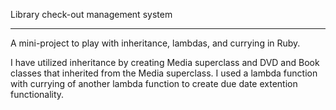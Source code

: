 Library check-out management system
************************************


A mini-project to play with inheritance, lambdas, and currying in Ruby.

I have utilized inheritance by creating Media superclass and DVD and Book classes that inherited from the Media superclass.
I used a lambda function with currying of another lambda function to create due date extention functionality.
